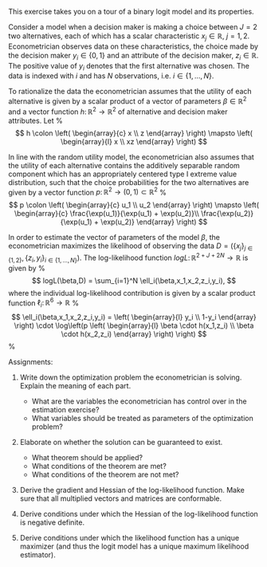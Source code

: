 This exercise takes you on a tour of a binary logit model and its properties.

Consider a model when a decision maker is making a choice between $J=2$ two alternatives, each of which has a scalar characteristic $x_j \in \mathbb{R}$, $j=1,2$. Econometrician observes data on these characteristics, the choice made by the decision maker $y_i \in \{0,1\}$ and an attribute of the decision maker, $z_i \in \mathbb{R}$. The positive value of $y_i$ denotes that the first alternative was chosen. The data is indexed with $i$ and has $N$ observations, i.e. $i \in \{1,\dots,N\}$.

To rationalize the data the econometrician assumes that the utility of each alternative is given by a scalar product of a vector of parameters $\beta \in \mathbb{R}^2$ and a vector function $h \colon \mathbb{R}^2 \to \mathbb{R}^2$ of alternative and decision maker attributes. Let 
%
$$
h \colon
\left(
\begin{array}{c}
x \\ z
\end{array}
\right)
\mapsto 
\left(
\begin{array}{l}
x \\ xz
\end{array}
\right)
$$

In line with the random utility model, the econometrician also assumes that the utility of each alternative contains the additively separable random component which has an appropriately centered type I extreme value distribution, such that the choice probabilities for the two alternatives are given by a vector function $p \colon \mathbb{R}^2 \to (0,1) \subset \mathbb{R}^2$
%
$$
p \colon
\left(
\begin{array}{c}
u_1 \\ u_2
\end{array}
\right)
\mapsto 
\left(
\begin{array}{c}
\frac{\exp(u_1)}{\exp(u_1) + \exp(u_2)}\\
\frac{\exp(u_2)}{\exp(u_1) + \exp(u_2)}
\end{array}
\right)
$$

In order to estimate the vector of parameters of the model $\beta$, the econometrician maximizes the likelihood of observing the data $D = \big(\{x_j\}_{j \in \{1,2\}},\{z_i,y_i\}_{i \in \{1,\dots,N\}}\big)$. The log-likelihood function $logL \colon \mathbb{R}^{2+J+2N} \to \mathbb{R}$ is given by
%
$$
logL(\beta,D) = \sum_{i=1}^N \ell_i(\beta,x_1,x_2,z_i,y_i),
$$
where the individual log-likelihood contribution is given by a scalar product function $\ell_i \colon \mathbb{R}^6 \to \mathbb{R}$
%
$$
\ell_i(\beta,x_1,x_2,z_i,y_i) = 
\left(
\begin{array}{l}
y_i \\
1-y_i
\end{array}
\right)
\cdot 
\log\left(p \left(
\begin{array}{l}
\beta \cdot h(x_1,z_i) \\
\beta \cdot h(x_2,z_i)
\end{array}
\right) \right)
$$
%

Assignments:

1. Write down the optimization problem the econometrician is solving. Explain the meaning of each part.
    - What are the variables the econometrician has control over in the estimation exercise? 
    - What variables should be treated as parameters of the optimization problem?

2. Elaborate on whether the solution can be guaranteed to exist.
    - What theorem should be applied?
    - What conditions of the theorem are met?
    - What conditions of the theorem are not met?

3. Derive the gradient and Hessian of the log-likelihood function. Make sure that all multiplied vectors and matrices are conformable.

4. Derive conditions under which the Hessian of the log-likelihood function is negative definite.

5. Derive conditions under which the likelihood function has a unique maximizer (and thus the logit model has a unique maximum likelihood estimator).


